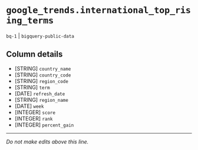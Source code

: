# `google_trends.international_top_rising_terms`
`bq-1` | `bigquery-public-data`

## Column details
* [STRING]    `country_name`
* [STRING]    `country_code`
* [STRING]    `region_code`
* [STRING]    `term`
* [DATE]      `refresh_date`
* [STRING]    `region_name`
* [DATE]      `week`
* [INTEGER]   `score`
* [INTEGER]   `rank`
* [INTEGER]   `percent_gain`

-------------------------------------------------------------------------------
*Do not make edits above this line.*
